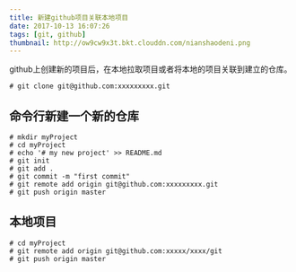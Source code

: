 ```yaml
---
title: 新建github项目关联本地项目
date: 2017-10-13 16:07:26
tags: [git, github]
thumbnail: http://ow9cw9x3t.bkt.clouddn.com/nianshaodeni.png
---
```


github上创建新的项目后，在本地拉取项目或者将本地的项目关联到建立的仓库。

```shell
# git clone git@github.com:xxxxxxxxx.git  
```

## 命令行新建一个新的仓库

```shell
# mkdir myProject
# cd myProject 
# echo '# my new project' >> README.md
# git init
# git add .
# git commit -m "first commit"
# git remote add origin git@github.com:xxxxxxxxx.git
# git push origin master
```

## 本地项目

```shell
# cd myProject
# git remote add origin git@github.com:xxxxx/xxxx/git
# git push origin master
```


